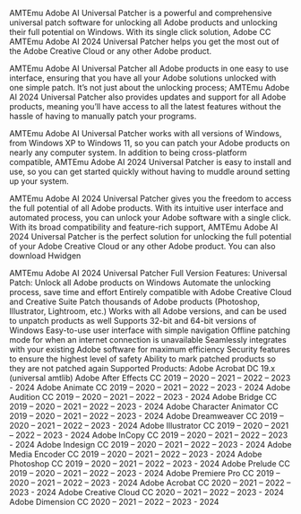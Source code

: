 AMTEmu Adobe AI Universal Patcher is a powerful and comprehensive universal patch software for unlocking all Adobe products and unlocking their full potential on Windows. With its single click solution, Adobe CC AMTEmu Adobe AI 2024 Universal Patcher helps you get the most out of the Adobe Creative Cloud or any other Adobe product.

AMTEmu Adobe AI Universal Patcher all Adobe products in one easy to use interface, ensuring that you have all your Adobe solutions unlocked with one simple patch. It’s not just about the unlocking process; AMTEmu Adobe AI 2024 Universal Patcher also provides updates and support for all Adobe products, meaning you’ll have access to all the latest features without the hassle of having to manually patch your programs.

AMTEmu Adobe AI Universal Patcher works with all versions of Windows, from Windows XP to Windows 11, so you can patch your Adobe products on nearly any computer system. In addition to being cross-platform compatible, AMTEmu Adobe AI 2024 Universal Patcher is easy to install and use, so you can get started quickly without having to muddle around setting up your system.

AMTEmu Adobe AI 2024 Universal Patcher gives you the freedom to access the full potential of all Adobe products. With its intuitive user interface and automated process, you can unlock your Adobe software with a single click. With its broad compatibility and feature-rich support, AMTEmu Adobe AI 2024 Universal Patcher is the perfect solution for unlocking the full potential of your Adobe Creative Cloud or any other Adobe product. You can also download Hwidgen

AMTEmu Adobe AI 2024 Universal Patcher Full Version Features:
Universal Patch: Unlock all Adobe products on Windows
Automate the unlocking process, save time and effort
Entirely compatible with Adobe Creative Cloud and Creative Suite
Patch thousands of Adobe products (Photoshop, Illustrator, Lightroom, etc.)
Works with all Adobe versions, and can be used to unpatch products as well
Supports 32-bit and 64-bit versions of Windows
Easy-to-use user interface with simple navigation
Offline patching mode for when an internet connection is unavailable
Seamlessly integrates with your existing Adobe software for maximum efficiency
Security features to ensure the highest level of safety
Ability to mark patched products so they are not patched again
Supported Products:
Adobe Acrobat DC 19.x (universal amtlib)
Adobe After Effects CC 2019 – 2020 – 2021 – 2022 – 2023 - 2024
Adobe Animate CC 2019 – 2020 – 2021 – 2022 – 2023 - 2024
Adobe Audition CC 2019 – 2020 – 2021 – 2022 – 2023 - 2024
Adobe Bridge CC 2019 – 2020 – 2021 – 2022 – 2023 - 2024
Adobe Character Animator CC 2019 – 2020 – 2021 – 2022 – 2023 - 2024
Adobe Dreamweaver CC 2019 – 2020 – 2021 – 2022 – 2023 - 2024
Adobe Illustrator CC 2019 – 2020 – 2021 – 2022 – 2023 - 2024
Adobe InCopy CC 2019 – 2020 – 2021 – 2022 – 2023 - 2024
Adobe Indesign CC 2019 – 2020 – 2021 – 2022 – 2023 - 2024
Adobe Media Encoder CC 2019 – 2020 – 2021 – 2022 – 2023 - 2024
Adobe Photoshop CC 2019 – 2020 – 2021 – 2022 – 2023 - 2024
Adobe Prelude CC 2019 – 2020 – 2021 – 2022 – 2023 - 2024
Adobe Premiere Pro CC 2019 – 2020 – 2021 – 2022 – 2023 - 2024
Adobe Acrobat CC 2020 – 2021 – 2022 – 2023 - 2024
Adobe Creative Cloud CC 2020 – 2021 – 2022 – 2023 - 2024
Adobe Dimension CC 2020 – 2021 – 2022 – 2023 - 2024
